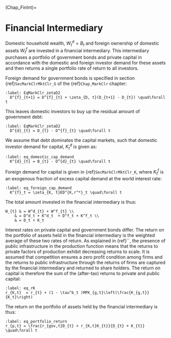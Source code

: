
(Chap_FinInt)=

# Financial Intermediary

Domestic household wealth, $W^d_{t}=B_{t}$ and foreign ownership of domestic assets $W^f_{t}$ are invested in a financial intermediary. This intermediary purchases a portfolio of government bonds and private capital in accordance with the domestic and foreign investor demand for these assets and then returns a single portfolio rate of return to all investors.

Foreign demand for government bonds is specified in section {ref}`SecMarkClrMktClr_G` of the {ref}`Chap_MarkClr` chapter:

  ```{math}
  :label: EqMarkClr_zetaD2
    D^{f}_{t+1} = D^{f}_{t} + \zeta_{D, t}(D_{t+1} - D_{t}) \quad\forall t
  ```

This leaves domestic investors to buy up the residual amount of government debt:

  ```{math}
  :label: EqMarkClr_zetaD2
    D^{d}_{t} = D_{t} - D^{f}_{t} \quad\forall t
  ```

We assume that debt dominates the capital markets, such that domestic investor demand for capital, $K^{d}_{t}$ is given as:

  ```{math}
  :label: eq_domestic_cap_demand
    K^{d}_{t} = B_{t} - D^{d}_{t} \quad\forall t
  ```

Foreign demand for capital is given in {ref}`SecMarkClrMktClr_K`, where $K^{f}_{t}$ is an exogenous fraction of excess capital demand at the world interest rate:

  ```{math}
  :label: eq_foreign_cap_demand
    K^{f}_t = \zeta_{K, t}ED^{K,r^*}_t \quad\forall t
  ```

The total amount invested in the financial intermediary is thus:

```{math}
W_{t} & = W^d_{t} + W^f_{t} \\
    & = D^d_t + K^d_t  + D^f_t + K^f_t \\
    & = D_t + K_t
```

Interest rates on private capital and government bonds differ.  The return on the portfolio of assets held in the financial intermediary is the weighted average of these two rates of return.  As explained in {ref}``, the presence of public infrastructure in the production function means that the returns to private factors of production exhibit decreasing returns to scale.  It is assumed that competition ensures a zero profit condition among firms and the returns to public infrastructure through the returns of firms are captured by the financial intermediary and returned to share holders.  The return on capital is therefore the sum of the (after-tax) returns to private and public capital:

```{math}
:label: eq_rK
r_{K,t}  = r_{t} + (1 - \tau^b_t )MPK_{g,t}\left(\frac{K_{g,t}}{K_t}\right)
```

The return on the portfolio of assets held by the financial intermediary is thus:
```{math}
:label: eq_portfolio_return
r_{p,t} = \frac{r_{gov,t}D_{t} + r_{K,t}K_{t}}{D_{t} + K_{t}} \quad\forall t
```
